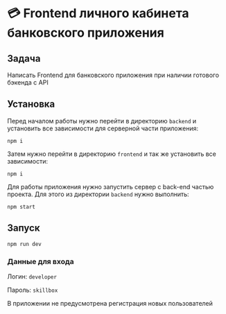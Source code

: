 # 💳 Frontend личного кабинета банковского приложения

## Задача

Написать Frontend для банковского приложения при наличии готового бэкенда с API

## Установка

Перед началом работы нужно перейти в директорию `backend` и установить все зависимости для серверной части приложения:

```
npm i
```

Затем нужно перейти в директорию `frontend` и так же установить все зависимости:

```
npm i
```

Для работы приложения нужно запустить сервер с back-end частью проекта. Для этого из директории `backend` нужно выполнить:

```
npm start
```

## Запуск

```
npm run dev
```

### Данные для входа

Логин: `developer`

Пароль: `skillbox`

В приложении не предусмотрена регистрация новых пользователей
